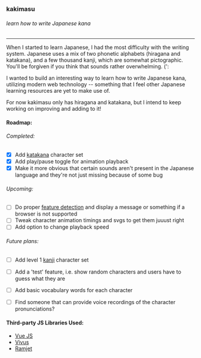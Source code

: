 ###    kakimasu
###### learn how to write Japanese kana
___

When I started to learn Japanese, I had the most difficulty with the writing system. Japanese uses a mix of two phonetic alphabets (hiragana and katakana), and a few thousand kanji, which are somewhat pictographic. You'll be forgiven if you think that sounds rather overwhelming. (':

I wanted to build an interesting way to learn how to write Japanese kana, utilizing modern web technology -- something that I feel other Japanese learning resources are yet to make use of.

For now kakimasu only has hiragana and katakana, but I intend to keep working on improving and adding to it!

#### Roadmap:

###### Completed:

 - [x] Add [katakana](https://en.wikipedia.org/wiki/Katakana) character set
 - [x] Add play/pause toggle for animation playback
 - [x] Make it more obvious that certain sounds aren't present in the Japanese language and they're not just missing because of some bug

###### Upcoming:

 - [ ] Do proper [feature detection](http://responsivenews.co.uk/post/18948466399/cutting-the-mustard) and display a message or something if a browser is not supported
 - [ ] Tweak character animation timings and svgs to get them juuust right
 - [ ] Add option to change playback speed

###### Future plans:

 - [ ] Add level 1 [kanji](https://en.wikipedia.org/wiki/Kanji) character set
 - [ ] Add a 'test' feature, i.e. show random characters and users have to guess what they are
 - [ ] Add basic vocabulary words for each character
 - [ ] Find someone that can provide voice recordings of the character pronunciations?


#### Third-party JS Libraries Used:
- [Vue JS](http://vuejs.org/)
- [Vivus](https://github.com/maxwellito/vivus)
- [Ramjet](https://github.com/Rich-Harris/ramjet)
